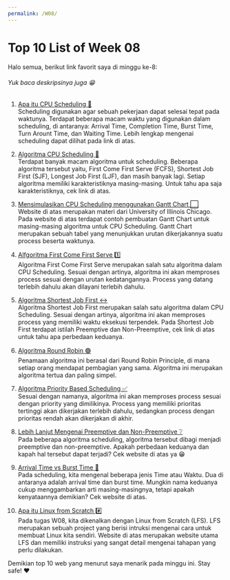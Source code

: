 ```yaml
---
permalink: /W08/
---
```


# Top 10 List of Week 08

Halo semua, berikut link favorit saya di minggu ke-8:

###### Yuk baca deskripsinya juga 😁

1. [Apa itu CPU Scheduling 📅](https://www.guru99.com/cpu-scheduling-algorithms.html)<br>
Scheduling digunakan agar sebuah pekerjaan dapat selesai tepat pada waktunya. Terdapat beberapa macam waktu yang digunakan dalam scheduling, di antaranya: Arrival Time, Completion Time, Burst Time, Turn Arount Time, dan Waiting Time. Lebih lengkap mengenai scheduling dapat dilihat pada link di atas.

2. [Algoritma CPU Scheduling 📅](https://www.geeksforgeeks.org/cpu-scheduling-in-operating-systems/)<br>
Terdapat banyak macam algoritma untuk scheduling. Beberapa algoritma tersebut yaitu, First Come First Serve (FCFS), Shortest Job First (SJF), Longest Job First (LJF), dan masih banyak lagi. Setiap algoritma memiliki karakteristiknya masing-masing. Untuk tahu apa saja karakteristiknya, cek link di atas.

3. [Mensimulasikan CPU Scheduling menggunakan Gantt Chart ⬜](https://www.cs.uic.edu/~jbell/CourseNotes/OperatingSystems/5_CPU_Scheduling.html)<br>
Website di atas merupakan materi dari University of Illinois Chicago. Pada website di atas terdapat contoh pembuatan Gantt Chart untuk masing-masing algoritma untuk CPU Scheduling. Gantt Chart merupakan sebuah tabel yang menunjukkan urutan dikerjakannya suatu process beserta waktunya.

4. [Alfgoritma First Come First Serve 1️⃣](https://www.guru99.com/fcfs-scheduling.html)<br>
Algoritma First Come First Serve merupakan salah satu algoritma dalam CPU Scheduling. Sesuai dengan artinya, algoritma ini akan memproses process sesuai dengan urutan kedatangannya. Process yang datang terlebih dahulu akan dilayani terlebih dahulu.

5. [Algoritma Shortest Job First ↔](https://www.guru99.com/shortest-job-first-sjf-scheduling.html)<br>
Algoritma Shortest Job First merupakan salah satu algoritma dalam CPU Scheduling. Sesuai dengan artinya, algoritma ini akan memproses process yang memiliki waktu eksekusi terpendek. Pada Shortest Job First terdapat istilah Preemptive dan Non-Preemptive, cek link di atas untuk tahu apa perbedaan keduanya.

6. [Algoritma Round Robin 🟢](https://www.guru99.com/round-robin-scheduling-example.html)<br>
Penamaan algoritma ini berasal dari Round Robin Principle, di mana setiap orang mendapat pembagian yang sama. Algoritma ini merupakan algoritma tertua dan paling simpel.

7. [Algoritma Priority Based Scheduling ✅](https://www.guru99.com/priority-scheduling-program.html)<br>
Sesuai dengan namanya, algoritma ini akan memproses process sesuai dengan priority yang dimilikinya. Process yang memiliki prioritas tertinggi akan dikerjakan terlebih dahulu, sedangkan process dengan prioritas rendah akan dikerjakan di akhir.

8. [Lebih Lanjut Mengenai Preemptive dan Non-Preemptive ❔](https://www.tutorialspoint.com/preemptive-and-non-preemptive-scheduling)<br>
Pada beberapa algoritma scheduling, algoritma tersebut dibagi menjadi preemptive dan non-preemptive. Apakah perbedaan keduanya dan kapah hal tersebut dapat terjadi? Cek website di atas ya 😁

9. [Arrival Time vs Burst Time 💨](https://www.geeksforgeeks.org/difference-between-arrival-time-and-burst-time-in-cpu-scheduling/)<br>
Pada scheduling, kita mengenal beberapa jenis Time atau Waktu. Dua di antaranya adalah arrival time dan burst time. Mungkin nama keduanya cukup menggambarkan arti masing-masingnya, tetapi apakah kenyataannya demikian? Cek website di atas.

10. [Apa itu Linux from Scratch #️⃣](https://www.linuxfromscratch.org/)<br>
Pada tugas W08, kita dikenalkan dengan Linux from Scratch (LFS). LFS merupakan sebuah project yang berisi intruksi mengenai cara untuk membuat Linux kita sendiri. Website di atas merupakan website utama LFS dan memiliki instruksi yang sangat detail mengenai tahapan yang perlu dilakukan.



Demikian top 10 web yang menurut saya menarik pada minggu ini.
Stay safe! ❤
